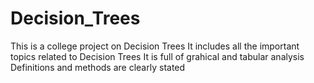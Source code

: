 # Decision_Trees
This is a college project on Decision Trees
It includes all the important topics related to Decision Trees
It is full of grahical and tabular analysis
Definitions and methods are clearly stated
